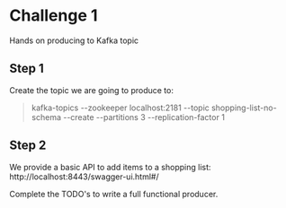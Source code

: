 # Challenge 1

Hands on producing to Kafka topic

## Step 1

Create the topic we are going to produce to:
> kafka-topics --zookeeper localhost:2181 --topic shopping-list-no-schema --create --partitions 3 --replication-factor 1

## Step 2

We provide a basic API to add items to a shopping list:
http://localhost:8443/swagger-ui.html#/

Complete the TODO's to write a full functional producer.